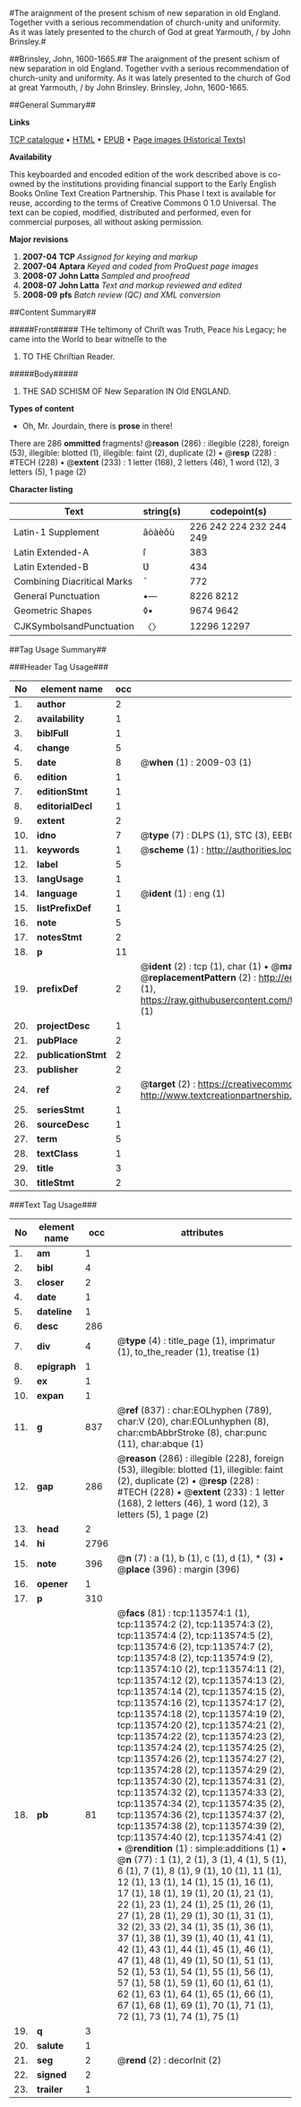 #The araignment of the present schism of new separation in old England. Together vvith a serious recommendation of church-unity and uniformity. As it was lately presented to the church of God at great Yarmouth, / by John Brinsley.#

##Brinsley, John, 1600-1665.##
The araignment of the present schism of new separation in old England. Together vvith a serious recommendation of church-unity and uniformity. As it was lately presented to the church of God at great Yarmouth, / by John Brinsley.
Brinsley, John, 1600-1665.

##General Summary##

**Links**

[TCP catalogue](http://www.ota.ox.ac.uk/tcp/)  • 
[HTML](http://tei.it.ox.ac.uk/tcp/Texts-HTML/free/A77/A77494.html)  • 
[EPUB](http://tei.it.ox.ac.uk/tcp/Texts-EPUB/free/A77/A77494.epub) • 
[Page images (Historical Texts)](https://data.historicaltexts.jisc.ac.uk/view?pubId=eebo-99861438e&pageId=eebo-99861438e-113574-1)

**Availability**

This keyboarded and encoded edition of the
	       work described above is co-owned by the institutions
	       providing financial support to the Early English Books
	       Online Text Creation Partnership. This Phase I text is
	       available for reuse, according to the terms of Creative
	       Commons 0 1.0 Universal. The text can be copied,
	       modified, distributed and performed, even for
	       commercial purposes, all without asking permission.

**Major revisions**

1. __2007-04__ __TCP__ *Assigned for keying and markup*
1. __2007-04__ __Aptara__ *Keyed and coded from ProQuest page images*
1. __2008-07__ __John Latta__ *Sampled and proofread*
1. __2008-07__ __John Latta__ *Text and markup reviewed and edited*
1. __2008-09__ __pfs__ *Batch review (QC) and XML conversion*

##Content Summary##

#####Front#####
THe teſtimony of Chriſt was Truth, Peace his
Legacy; he came into the World to bear witneſſe
to the 
1. TO THE
Chriſtian Reader.

#####Body#####

1. THE
SAD SCHISM
OF
New Separation
IN
Old ENGLAND.

**Types of content**

  * Oh, Mr. Jourdain, there is **prose** in there!

There are 286 **ommitted** fragments! 
 @__reason__ (286) : illegible (228), foreign (53), illegible: blotted (1), illegible: faint (2), duplicate (2)  •  @__resp__ (228) : #TECH (228)  •  @__extent__ (233) : 1 letter (168), 2 letters (46), 1 word (12), 3 letters (5), 1 page (2)

**Character listing**


|Text|string(s)|codepoint(s)|
|---|---|---|
|Latin-1 Supplement|âòàèôù|226 242 224 232 244 249|
|Latin Extended-A|ſ|383|
|Latin Extended-B|Ʋ|434|
|Combining             Diacritical Marks|̄|772|
|General Punctuation|•—|8226 8212|
|Geometric Shapes|◊▪|9674 9642|
|CJKSymbolsandPunctuation|〈〉|12296 12297|

##Tag Usage Summary##

###Header Tag Usage###

|No|element name|occ|attributes|
|---|---|---|---|
|1.|__author__|2||
|2.|__availability__|1||
|3.|__biblFull__|1||
|4.|__change__|5||
|5.|__date__|8| @__when__ (1) : 2009-03 (1)|
|6.|__edition__|1||
|7.|__editionStmt__|1||
|8.|__editorialDecl__|1||
|9.|__extent__|2||
|10.|__idno__|7| @__type__ (7) : DLPS (1), STC (3), EEBO-CITATION (1), PROQUEST (1), VID (1)|
|11.|__keywords__|1| @__scheme__ (1) : http://authorities.loc.gov/ (1)|
|12.|__label__|5||
|13.|__langUsage__|1||
|14.|__language__|1| @__ident__ (1) : eng (1)|
|15.|__listPrefixDef__|1||
|16.|__note__|5||
|17.|__notesStmt__|2||
|18.|__p__|11||
|19.|__prefixDef__|2| @__ident__ (2) : tcp (1), char (1)  •  @__matchPattern__ (2) : ([0-9\-]+):([0-9IVX]+) (1), (.+) (1)  •  @__replacementPattern__ (2) : http://eebo.chadwyck.com/downloadtiff?vid=$1&page=$2 (1), https://raw.githubusercontent.com/textcreationpartnership/Texts/master/tcpchars.xml#$1 (1)|
|20.|__projectDesc__|1||
|21.|__pubPlace__|2||
|22.|__publicationStmt__|2||
|23.|__publisher__|2||
|24.|__ref__|2| @__target__ (2) : https://creativecommons.org/publicdomain/zero/1.0/ (1), http://www.textcreationpartnership.org/docs/. (1)|
|25.|__seriesStmt__|1||
|26.|__sourceDesc__|1||
|27.|__term__|5||
|28.|__textClass__|1||
|29.|__title__|3||
|30.|__titleStmt__|2||


###Text Tag Usage###

|No|element name|occ|attributes|
|---|---|---|---|
|1.|__am__|1||
|2.|__bibl__|4||
|3.|__closer__|2||
|4.|__date__|1||
|5.|__dateline__|1||
|6.|__desc__|286||
|7.|__div__|4| @__type__ (4) : title_page (1), imprimatur (1), to_the_reader (1), treatise (1)|
|8.|__epigraph__|1||
|9.|__ex__|1||
|10.|__expan__|1||
|11.|__g__|837| @__ref__ (837) : char:EOLhyphen (789), char:V (20), char:EOLunhyphen (8), char:cmbAbbrStroke (8), char:punc (11), char:abque (1)|
|12.|__gap__|286| @__reason__ (286) : illegible (228), foreign (53), illegible: blotted (1), illegible: faint (2), duplicate (2)  •  @__resp__ (228) : #TECH (228)  •  @__extent__ (233) : 1 letter (168), 2 letters (46), 1 word (12), 3 letters (5), 1 page (2)|
|13.|__head__|2||
|14.|__hi__|2796||
|15.|__note__|396| @__n__ (7) : a (1), b (1), c (1), d (1), * (3)  •  @__place__ (396) : margin (396)|
|16.|__opener__|1||
|17.|__p__|310||
|18.|__pb__|81| @__facs__ (81) : tcp:113574:1 (1), tcp:113574:2 (2), tcp:113574:3 (2), tcp:113574:4 (2), tcp:113574:5 (2), tcp:113574:6 (2), tcp:113574:7 (2), tcp:113574:8 (2), tcp:113574:9 (2), tcp:113574:10 (2), tcp:113574:11 (2), tcp:113574:12 (2), tcp:113574:13 (2), tcp:113574:14 (2), tcp:113574:15 (2), tcp:113574:16 (2), tcp:113574:17 (2), tcp:113574:18 (2), tcp:113574:19 (2), tcp:113574:20 (2), tcp:113574:21 (2), tcp:113574:22 (2), tcp:113574:23 (2), tcp:113574:24 (2), tcp:113574:25 (2), tcp:113574:26 (2), tcp:113574:27 (2), tcp:113574:28 (2), tcp:113574:29 (2), tcp:113574:30 (2), tcp:113574:31 (2), tcp:113574:32 (2), tcp:113574:33 (2), tcp:113574:34 (2), tcp:113574:35 (2), tcp:113574:36 (2), tcp:113574:37 (2), tcp:113574:38 (2), tcp:113574:39 (2), tcp:113574:40 (2), tcp:113574:41 (2)  •  @__rendition__ (1) : simple:additions (1)  •  @__n__ (77) : 1 (1), 2 (1), 3 (1), 4 (1), 5 (1), 6 (1), 7 (1), 8 (1), 9 (1), 10 (1), 11 (1), 12 (1), 13 (1), 14 (1), 15 (1), 16 (1), 17 (1), 18 (1), 19 (1), 20 (1), 21 (1), 22 (1), 23 (1), 24 (1), 25 (1), 26 (1), 27 (1), 28 (1), 29 (1), 30 (1), 31 (1), 32 (2), 33 (2), 34 (1), 35 (1), 36 (1), 37 (1), 38 (1), 39 (1), 40 (1), 41 (1), 42 (1), 43 (1), 44 (1), 45 (1), 46 (1), 47 (1), 48 (1), 49 (1), 50 (1), 51 (1), 52 (1), 53 (1), 54 (1), 55 (1), 56 (1), 57 (1), 58 (1), 59 (1), 60 (1), 61 (1), 62 (1), 63 (1), 64 (1), 65 (1), 66 (1), 67 (1), 68 (1), 69 (1), 70 (1), 71 (1), 72 (1), 73 (1), 74 (1), 75 (1)|
|19.|__q__|3||
|20.|__salute__|1||
|21.|__seg__|2| @__rend__ (2) : decorInit (2)|
|22.|__signed__|2||
|23.|__trailer__|1||

